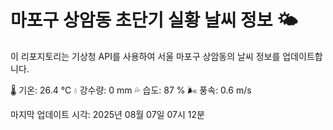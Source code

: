 
# 마포구 상암동 초단기 실황 날씨 정보 🌤️

이 리포지토리는 기상청 API를 사용하여 서울 마포구 상암동의 날씨 정보를 업데이트합니다. 

🌡️ 기온: 26.4 ℃
💧 강수량: 0 mm
💦 습도: 87 %
🌬️ 풍속: 0.6 m/s

마지막 업데이트 시각: 2025년 08월 07일 07시 12분    
